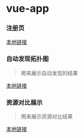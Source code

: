 # vue-app
### 注册页

 [本地链接](http://localhost:8080/#/register)
 
### 自动发现拓扑图
> 用来展示自动发现的结果

 [本地链接](http://localhost:8080/#/auto-find/topo)
 
### 资源对比展示
> 用来展示资源对比结果

 [本地链接](http://localhost:8080/#/auto-find/result/show) 